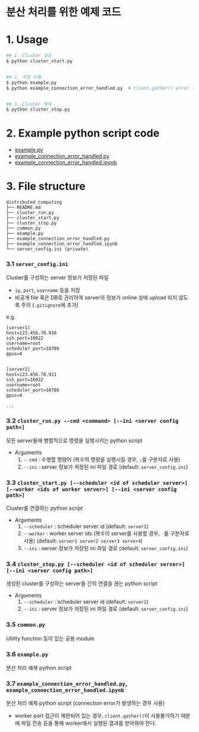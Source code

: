 # 분산 처리를 위한 예제 코드

# 1. Usage
```bash
## 1. Cluster 생성
$ python cluster_start.py


## 2. 작업 수행
$ python example.py
$ python example_connection_error_handled.py  # client.gather() error is handled


## 3. Cluster 해제
$ python cluster_stop.py 
```

# 2. Example python script code
- [example.py](example.py)
- [example_connection_error_handled.py](example_connection_error_handled.py)
- [example_connection_error_handled.ipynb](example_connection_error_handled.ipynb)


# 3. File structure
```
distributed_computing
├── README.md
├── cluster_run.py
├── cluster_start.py
├── cluster_stop.py
├── common.py
├── example.py
├── example_connection_error_handled.py
├── example_connection_error_handled.ipynb
└── server_config.ini (private)
```

### 3.1 `server_config.ini`
Cluster를 구성하는 server 정보가 저장된 파일
- `ip`, `port`, `username` 등을 저장
- 비공개 file 혹은 DB로 관리하여 server의 정보가 online 상에 upload 되지 않도록 주의 (`.gitignore`에 추가)

e.g. 
```
[server1]
host=123.456.78.910
ssh_port=10022
username=root
scheduler_port=18786
gpus=4


[server2]
host=123.456.78.911
ssh_port=10022
username=root
scheduler_port=18786
gpus=4

...
```

### 3.2 `cluster_run.py --cmd <command> [--ini <server config path>]`
모든 server들에 병렬적으로 명령을 실행시키는 python script
- Arguments
    1. `--cmd` : 수행할 명령어 (복수의 명령을 실행시킬 경우, `;`를 구분자로 사용)
    2. `--ini` : server 정보가 저장된 ini 파일 경로 (default: `server_config.ini`)

### 3.3 `cluster_start.py [--scheduler <id of scheduler server>] [--worker <ids of worker server>] [--ini <server config path>]`
Cluster를 연결하는 python script
- Arguments
    1. `--scheduler` : scheduler server id (default: `server1`)
    2. `--worker` : worker server ids (복수의 server를 사용할 경우, ` `를 구분자로 사용) (default: `server1 server2 server3 server4`)
    3. `--ini` : server 정보가 저장된 ini 파일 경로 (default: `server_config.ini`)

### 3.4 `cluster_stop.py [--scheduler <id of scheduler server>] [--ini <server config path>]`
생성된 cluster를 구성하는 server들 간의 연결을 끊는 python script
- Arguments
    1. `--scheduler` : scheduler server id (default: `server1`)
    2. `--ini` : server 정보가 저장된 ini 파일 경로 (default: `server_config.ini`)

### 3.5 `common.py`
Utility function 등이 있는 공용 module

### 3.6 `example.py`
분산 처리 예제 python script

### 3.7 `example_connection_error_handled.py`, `example_connection_error_handled.ipynb`
분산 처리 예제 python script (connection error가 발생하는 경우 사용)
- worker port 접근이 제한되어 있는 경우, `client.gather()`이 사용불가하기 때문에 파일 전송 등을 통해 worker에서 실행된 결과를 받아와야 한다.
